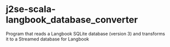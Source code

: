 # j2se-scala-langbook_database_converter
Program that reads a Langbook SQLite database (version 3) and transforms it to a Streamed database for Langbook
